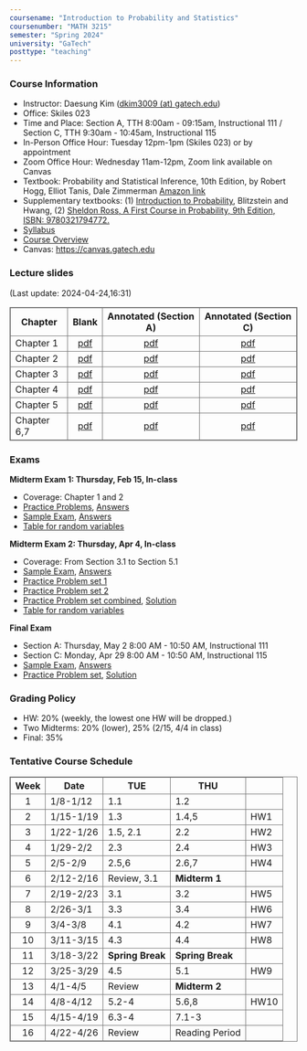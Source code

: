 ```yaml
---
coursename: "Introduction to Probability and Statistics"
coursenumber: "MATH 3215"
semester: "Spring 2024"
university: "GaTech"
posttype: "teaching"
---
```


### Course Information
- Instructor: Daesung Kim ([dkim3009 (at) gatech.edu](mailto:dkim3009@gatech.edu))
- Office: Skiles 023
- Time and Place: Section A, TTH 8:00am - 09:15am, Instructional 111 / Section C, TTH 9:30am - 10:45am, Instructional 115
- In-Person Office Hour: Tuesday 12pm-1pm (Skiles 023) or by appointment
- Zoom Office Hour: Wednesday 11am-12pm, Zoom link available on Canvas
- Textbook: Probability and Statistical Inference, 10th Edition, by Robert Hogg, Elliot Tanis, Dale Zimmerman [Amazon link](https://www.amazon.com/Probability-Statistical-Inference-10th-Robert/dp/013518939X/ref=sr_1_1?crid=39JDK8C3NXWKO&keywords=Probability+and+Statistical+Inference&qid=1683810320&s=books&sprefix=probability+and+statistical+inference%2Cstripbooks%2C67&sr=1-1)
- Supplementary textbooks: 
    (1) [Introduction to Probability](http://probabilitybook.net), Blitzstein and Hwang, 
    (2) [Sheldon Ross, A First Course in Probability, 9th Edition, ISBN: 9780321794772.](https://www.amazon.com/First-Course-Probability-9th/dp/032179477X)
- [Syllabus](syllabus.pdf)
- [Course Overview](m3215-overview.pdf)
- Canvas: https://canvas.gatech.edu

### Lecture slides
(Last update: 2024-04-24,16:31)

| Chapter     | Blank                         | Annotated (Section A)     | Annotated (Section C)     |
| -           | :-:                           | :-:                       | :-:                       |
| Chapter 1   | [pdf](m3215-chap1-blank.pdf)  | [pdf](m3215-chap1-A.pdf)  | [pdf](m3215-chap1-C.pdf)  |
| Chapter 2   | [pdf](m3215-chap2-blank.pdf)  | [pdf](m3215-chap2-A.pdf)  | [pdf](m3215-chap2-C.pdf)  |
| Chapter 3   | [pdf](m3215-chap3-blank.pdf)  | [pdf](m3215-chap3-A.pdf)  | [pdf](m3215-chap3-C.pdf)  |
| Chapter 4   | [pdf](m3215-chap4-blank.pdf)  | [pdf](m3215-chap4-A.pdf)  | [pdf](m3215-chap4-C.pdf)  |
| Chapter 5   | [pdf](m3215-chap5-blank.pdf)  | [pdf](m3215-chap5-A.pdf)  | [pdf](m3215-chap5-C.pdf)  |
| Chapter 6,7 | [pdf](m3215-chap67-blank.pdf) | [pdf](m3215-chap67-A.pdf) | [pdf](m3215-chap67-C.pdf) |

### Exams
**Midterm Exam 1: Thursday, Feb 15, In-class**
- Coverage: Chapter 1 and 2
- [Practice Problems](m3215-exam1-practice.pdf), [Answers](m3215-exam1-practice-ans.pdf)
- [Sample Exam](m3215-exam-1-sm23.pdf), [Answers](m3215-exam-1-sm23-ans.pdf)
- [Table for random variables](m3215-distribution-1.pdf)

**Midterm Exam 2: Thursday, Apr 4, In-class**
- Coverage: From Section 3.1 to Section 5.1 
- [Sample Exam](m3215-exam-2-sm23.pdf), [Answers](m3215-exam-2-sm23-sol.pdf)
- [Practice Problem set 1](m3215-exam2-practice-1.pdf)
- [Practice Problem set 2](m3215-exam2-practice-2.pdf)
- [Practice Problem set combined](m3215-exam2-practice-comb.pdf), [Solution](m3215-exam2-practice-comb-sol.pdf)
- [Table for random variables](m3215-supp-2.pdf)

**Final Exam**
- Section A: Thursday, May 2 8:00 AM - 10:50 AM, Instructional 111
- Section C: Monday, Apr 29 8:00 AM - 10:50 AM, Instructional 115
- [Sample Exam](m3215-exam-3-sm23.pdf), [Answers](m3215-exam-3-sm23-sol.pdf)
- [Practice Problem set](m3215-exam3-practice.pdf), [Solution](m3215-exam3-practice-sol.pdf)

### Grading Policy

- HW: 20% (weekly, the lowest one HW will be dropped.)
- Two Midterms: 20% (lower), 25% (2/15, 4/4 in class)
- Final: 35% 

### Tentative Course Schedule
| Week | Date      | TUE              | THU              |      |
| :-:  | -         | -                | -                | -    |
| 1    | 1/8-1/12  | 1.1              | 1.2              |      |
| 2    | 1/15-1/19 | 1.3              | 1.4,5            | HW1  |
| 3    | 1/22-1/26 | 1.5, 2.1         | 2.2              | HW2  |
| 4    | 1/29-2/2  | 2.3              | 2.4              | HW3  |
| 5    | 2/5-2/9   | 2.5,6            | 2.6,7            | HW4  |
| 6    | 2/12-2/16 | Review, 3.1      | **Midterm 1**    |      |
| 7    | 2/19-2/23 | 3.1              | 3.2              | HW5  |
| 8    | 2/26-3/1  | 3.3              | 3.4              | HW6  |
| 9    | 3/4-3/8   | 4.1              | 4.2              | HW7  |
| 10   | 3/11-3/15 | 4.3              | 4.4              | HW8  |
| 11   | 3/18-3/22 | **Spring Break** | **Spring Break** |      |
| 12   | 3/25-3/29 | 4.5              | 5.1              | HW9  |
| 13   | 4/1-4/5   | Review           | **Midterm 2**    |      |
| 14   | 4/8-4/12  | 5.2-4            | 5.6,8            | HW10 |
| 15   | 4/15-4/19 | 6.3-4            | 7.1-3            |      |
| 16   | 4/22-4/26 | Review           | Reading Period   |      |


<style>
table, th, td {
  border: 1px solid #777;
  border-collapse: collapse;
}
</style>

